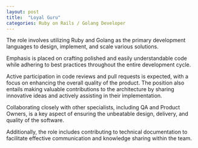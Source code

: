 ```yaml
---
layout: post
title:  "Loyal Guru"
categories: Ruby on Rails / Golang Developer
---
```


The role involves utilizing Ruby and Golang as the primary development languages to design, implement, and scale various solutions.

Emphasis is placed on crafting polished and easily understandable code while adhering to best practices throughout the entire development cycle.

Active participation in code reviews and pull requests is expected, with a focus on enhancing the overall quality of the product. The position also entails making valuable contributions to the architecture by sharing innovative ideas and actively assisting in their implementation.

Collaborating closely with other specialists, including QA and Product Owners, is a key aspect of ensuring the unbeatable design, delivery, and quality of the software.

Additionally, the role includes contributing to technical documentation to facilitate effective communication and knowledge sharing within the team.
